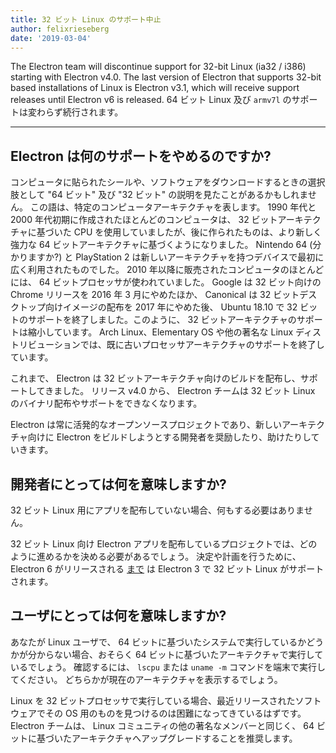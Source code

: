 ```yaml
---
title: 32 ビット Linux のサポート中止
author: felixrieseberg
date: '2019-03-04'
---
```


The Electron team will discontinue support for 32-bit Linux (ia32 / i386) starting with Electron v4.0. The last version of Electron that supports 32-bit based installations of Linux is Electron v3.1, which will receive support releases until Electron v6 is released. 64 ビット Linux 及び `armv7l` のサポートは変わらず続行されます。

---

## Electron は何のサポートをやめるのですか?

コンピュータに貼られたシールや、ソフトウェアをダウンロードするときの選択肢として "64 ビット" 及び "32 ビット" の説明を見たことがあるかもしれません。 この語は、特定のコンピュータアーキテクチャを表します。 1990 年代と 2000 年代初期に作成されたほとんどのコンピュータは、 32 ビットアーキテクチャに基づいた CPU を使用していましたが、後に作られたものは、より新しく強力な 64 ビットアーキテクチャに基づくようになりました。 Nintendo 64 (分かりますか?) と PlayStation 2 は新しいアーキテクチャを持つデバイスで最初に広く利用されたものでした。 2010 年以降に販売されたコンピュータのほとんどには、 64 ビットプロセッサが使われていました。 Google は 32 ビット向けの Chrome リリースを 2016 年 3 月にやめたほか、 Canonical は 32 ビットデスクトップ向けイメージの配布を 2017 年にやめた後、 Ubuntu 18.10 で 32 ビットのサポートを終了しました。このように、 32 ビットアーキテクチャのサポートは縮小しています。 Arch Linux、Elementary OS や他の著名な Linux ディストリビューションでは、既に古いプロセッサアーキテクチャのサポートを終了しています。

これまで、 Electron は 32 ビットアーキテクチャ向けのビルドを配布し、サポートしてきました。 リリース v4.0 から、 Electron チームは 32 ビット Linux のバイナリ配布やサポートをできなくなります。

Electron は常に活発的なオープンソースプロジェクトであり、新しいアーキテクチャ向けに Electron をビルドしようとする開発者を奨励したり、助けたりしていきます。

## 開発者にとっては何を意味しますか?

32 ビット Linux 用にアプリを配布していない場合、何もする必要はありません。

32 ビット Linux 向け Electron アプリを配布しているプロジェクトでは、どのように進めるかを決める必要があるでしょう。 決定や計画を行うために、Electron 6 がリリースされる [まで](https://electronjs.org/docs/tutorial/support#supported-versions) は Electron 3 で 32 ビット Linux がサポートされます。

## ユーザにとっては何を意味しますか?

あなたが Linux ユーザで、 64 ビットに基づいたシステムで実行しているかどうかが分からない場合、おそらく 64 ビットに基づいたアーキテクチャで実行しているでしょう。 確認するには、 `lscpu` または `uname -m` コマンドを端末で実行してください。 どちらかが現在のアーキテクチャを表示するでしょう。

Linux を 32 ビットプロセッサで実行している場合、最近リリースされたソフトウェアでその OS 用のものを見つけるのは困難になってきているはずです。 Electron チームは、 Linux コミュニティの他の著名なメンバーと同じく、 64 ビットに基づいたアーキテクチャへアップグレードすることを推奨します。
